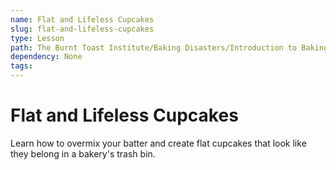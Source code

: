 ```yaml
---
name: Flat and Lifeless Cupcakes
slug: flat-and-lifeless-cupcakes
type: Lesson
path: The Burnt Toast Institute/Baking Disasters/Introduction to Baking Disasters/Cakes And Cupcakes/Flat and Lifeless Cupcakes
dependency: None
tags:
---
```


# Flat and Lifeless Cupcakes

Learn how to overmix your batter and create flat cupcakes that look like they belong in a bakery's trash bin.
